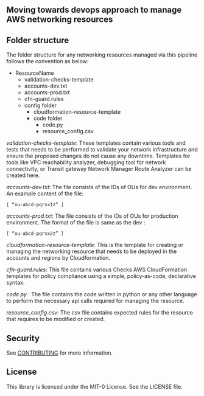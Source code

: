 ## Moving towards devops approach to manage AWS networking resources

## Folder structure
The folder structure for any networking resources managed via this pipeline follows the convention as below:

- ResourceName
  - validation-checks-template
  - accounts-dev.txt
  - accounts-prod.txt
  - cfn-guard.rules
  - config folder
      - cloudformation-resource-template
      - code folder
        - code.py
        - resource_config.csv
      
*validation-checks-template*: These templates contain various tools and tests that needs to be performed to validate your network infrastructure and ensure the proposed changes do not cause any downtime. Templates for tools like VPC reachability analyzer, debugging tool for network connectivity, or Transit gateway Network Manager Route Analyzer can be created here.

*accounts-dev.txt*: The file consists of the IDs of OUs for dev environment. An example content of the file: 
```
[ “ou-abcd-pqrsx1z” ]
```

*accounts-prod.txt*: The file consists of the IDs of OUs for production environment. The format of the file is same as the dev :
```
[ “ou-abcd-pqrsx2z” ]
```

*cloudformation-resource-template*: This is the template for creating or managing the networking resource that needs to be deployed in the accounts and regions by Cloudformation.

*cfn-guard.rules*: This file contains various Checks AWS CloudFormation templates for policy compliance using a simple, policy-as-code, declarative syntax.

*code.py* : The file contains the code written in python or any other language to perform the necessary api calls required for managing the resource.

*resource_config.csv*: The csv file contains expected rules for the resource that requires to be modified or created.


## Security

See [CONTRIBUTING](CONTRIBUTING.md#security-issue-notifications) for more information.

## License

This library is licensed under the MIT-0 License. See the LICENSE file.


